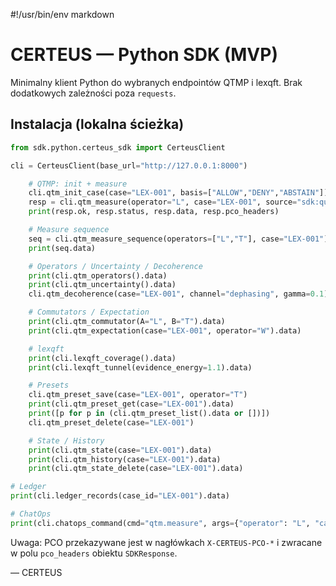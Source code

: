 #!/usr/bin/env markdown

# CERTEUS — Python SDK (MVP)

Minimalny klient Python do wybranych endpointów QTMP i lexqft. Brak dodatkowych zależności poza `requests`.

## Instalacja (lokalna ścieżka)

```python
from sdk.python.certeus_sdk import CerteusClient

cli = CerteusClient(base_url="http://127.0.0.1:8000")

    # QTMP: init + measure
    cli.qtm_init_case(case="LEX-001", basis=["ALLOW","DENY","ABSTAIN"])  # predistribution
    resp = cli.qtm_measure(operator="L", case="LEX-001", source="sdk:quickstart")
    print(resp.ok, resp.status, resp.data, resp.pco_headers)

    # Measure sequence
    seq = cli.qtm_measure_sequence(operators=["L","T"], case="LEX-001")
    print(seq.data)

    # Operators / Uncertainty / Decoherence
    print(cli.qtm_operators().data)
    print(cli.qtm_uncertainty().data)
    cli.qtm_decoherence(case="LEX-001", channel="dephasing", gamma=0.1)

    # Commutators / Expectation
    print(cli.qtm_commutator(A="L", B="T").data)
    print(cli.qtm_expectation(case="LEX-001", operator="W").data)

    # lexqft
    print(cli.lexqft_coverage().data)
    print(cli.lexqft_tunnel(evidence_energy=1.1).data)

    # Presets
    cli.qtm_preset_save(case="LEX-001", operator="T")
    print(cli.qtm_preset_get(case="LEX-001").data)
    print([p for p in (cli.qtm_preset_list().data or [])])
    cli.qtm_preset_delete(case="LEX-001")

    # State / History
    print(cli.qtm_state(case="LEX-001").data)
    print(cli.qtm_history(case="LEX-001").data)
    print(cli.qtm_state_delete(case="LEX-001").data)

# Ledger
print(cli.ledger_records(case_id="LEX-001").data)

# ChatOps
print(cli.chatops_command(cmd="qtm.measure", args={"operator": "L", "case": "LEX-001"}).data)
```

Uwaga: PCO przekazywane jest w nagłówkach `X-CERTEUS-PCO-*` i zwracane w polu `pco_headers` obiektu `SDKResponse`.

— CERTEUS
